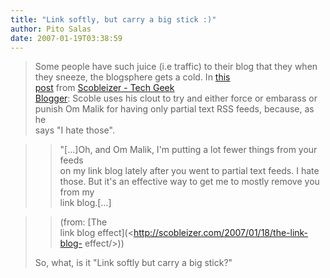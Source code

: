 ```yaml
---
title: "Link softly, but carry a big stick :)"
author: Pito Salas
date: 2007-01-19T03:38:59
---
```



>
> Some people have such juice (i.e traffic) to their blog that they when  
>  they sneeze, the blogsphere gets a cold. In [this  
>  post](<http://scobleizer.com/2007/01/18/the-link-blog-effect/>) from
> [Scobleizer - Tech Geek  
>  Blogger](<http://scobleizer.com>): Scoble uses his clout to try and either
> force or embarass or  
>  punish Om Malik for having only partial text RSS feeds, because, as he  
>  says "I hate those".
>

>> "[…]Oh, and Om Malik, I'm putting a lot fewer things from your feeds  
>  on my link blog lately after you went to partial text feeds. I hate  
>  those. But it's an effective way to get me to mostly remove you from my  
>  link blog.[…]
>>

>> (from: [The  
>  link blog effect](<http://scobleizer.com/2007/01/18/the-link-blog-
> effect/>))
>
> So, what, is it "Link softly but carry a big stick?"


